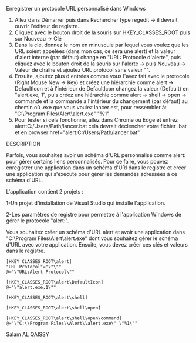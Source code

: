 Enregistrer un protocole URL personnalisé dans Windows
1. Allez dans Démarrer puis dans Rechercher type regedit -> il devrait ouvrir l'éditeur de registre.
2. Cliquez avec le bouton droit de la souris sur HKEY_CLASSES_ROOT puis sur Nouveau -> Clé
3. Dans la clé, donnez le nom en minuscule par lequel vous voulez que les URL soient appelées (dans mon cas, ce sera une alert) et la valeur d'alert interne (par défaut) change en "URL: Protocole d'alerte", puis cliquez avec le bouton droit de la souris sur l'alerte -> puis Nouveau -> Valeur de chaîne et ajoutez URL protocol sans valeur "".
4. Ensuite, ajoutez plus d'entrées comme vous l'avez fait avec le protocole (Right Mouse New -> Key) et créez une hiérarchie comme 
alert -> DefaultIcon et à l'intérieur de DefaultIcon changez la valeur (Default) en "alert.exe, 1", puis créez une hiérarchie comme
  alert -> shell -> open -> commande et la commande à l'intérieur du changement (par défaut) au chemin où .exe que vous voulez lancer est, pour ressembler à: "C:\Program Files\Alert\alert.exe" "%1"
5. Pour tester si cela fonctionne, allez dans Chrome ou Edge et entrez alert:C:/Users/Path/lancer.bat cela devrait déclencher votre fichier .bat et en browser 
href="alert:C:/Users/Path/lancer.bat"

DESCRIPTION

Parfois, vous souhaitez avoir un schéma d'URL personnalisé comme alert: pour gérer certains liens personnalisés. Pour ce faire, vous pouvez enregistrer une application dans un schéma d'URI dans le registre et créer une application qui s'exécute pour gérer les demandes adressées à ce schéma d'URL.

L'application contient 2 projets :

1-Un projet d'installation de Visual Studio qui installe l'application.

2-Les paramètres de registre pour permettre à l'application Windows de gérer le protocole "alert:".

Vous souhaitez créer un schéma d'URL alert et avoir une application dans "C:\Program Files\Alert\alert.exe"  dont vous souhaitez gérer le schéma d'URL avec votre application. Ensuite, vous devez créer ces clés et valeurs dans le registre.

    [HKEY_CLASSES_ROOT\alert]
    "URL Protocol"="\"\""
    @="\"URL:Alert Protocol\""

    [HKEY_CLASSES_ROOT\alert\DefaultIcon]
    @="\"alert.exe,1\""

    [HKEY_CLASSES_ROOT\alert\shell]

    [HKEY_CLASSES_ROOT\alert\shell\open]

    [HKEY_CLASSES_ROOT\alert\shell\open\command]
    @="\"C:\\Program Files\\Alert\\alert.exe\" \"%1\""

Salam AL QAISSY
